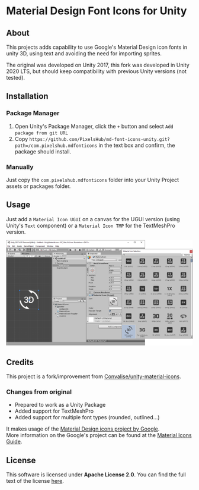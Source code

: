 
# Material Design Font Icons for Unity

## About

This projects adds capability to use Google's Material Design icon fonts in unity 3D, using text and avoiding the need for importing sprites.

The original was developed on Unity 2017, this fork was developed in Unity 2020 LTS, but should keep compatibility with previous Unity versions (not tested).

## Installation

### Package Manager

1. Open Unity's Package Manager, click the `+` button and select `Add package from git URL`
2. Copy `https://github.com/PixelsHub/md-font-icons-unity.git?path=/com.pixelshub.mdfonticons` in the text box and confirm, the package should install.

### Manually

Just copy the `com.pixelshub.mdfonticons` folder into your Unity Project assets or packages folder.

## Usage

Just add a `Material Icon UGUI` on a canvas for the UGUI version (using Unity's `Text` component) or a `Material Icon TMP` for the TextMeshPro version.


![preview](doc/preview.png)

## Credits

This project is a fork/improvement from [Convalise/unity-material-icons](https://github.com/convalise/unity-material-icons).

### Changes from original
- Prepared to work as a Unity Package
- Added support for TextMeshPro
- Added support for multiple font types (rounded, outlined...)

It makes usage of the [Material Design icons project by Google](https://github.com/google/material-design-icons).\
More information on the Google's project can be found at the [Material Icons Guide](http://google.github.io/material-design-icons/).

## License

This software is licensed under **Apache License 2.0**. You can find the full text of the license [here](LICENSE).
